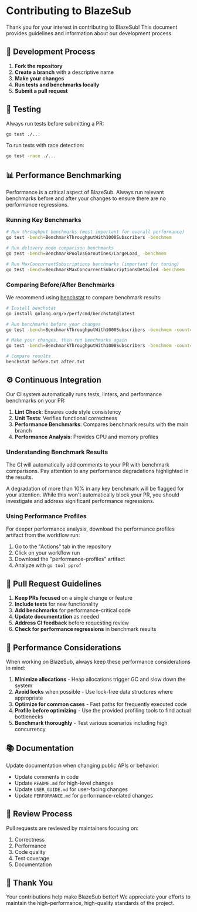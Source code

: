 # Contributing to BlazeSub

Thank you for your interest in contributing to BlazeSub! This document provides guidelines and information about our development process.

## 🧩 Development Process

1. **Fork the repository**
2. **Create a branch** with a descriptive name
3. **Make your changes**
4. **Run tests and benchmarks locally**
5. **Submit a pull request**

## 🧪 Testing

Always run tests before submitting a PR:

```bash
go test ./...
```

To run tests with race detection:

```bash
go test -race ./...
```

## 📊 Performance Benchmarking

Performance is a critical aspect of BlazeSub. Always run relevant benchmarks before and after your changes to ensure there are no performance regressions.

### Running Key Benchmarks

```bash
# Run throughput benchmarks (most important for overall performance)
go test -bench=BenchmarkThroughputWith1000Subscribers -benchmem

# Run delivery mode comparison benchmarks
go test -bench=BenchmarkPoolVsGoroutines/LargeLoad_ -benchmem

# Run MaxConcurrentSubscriptions benchmarks (important for tuning)
go test -bench=BenchmarkMaxConcurrentSubscriptionsDetailed -benchmem
```

### Comparing Before/After Benchmarks

We recommend using [benchstat](https://pkg.go.dev/golang.org/x/perf/cmd/benchstat) to compare benchmark results:

```bash
# Install benchstat
go install golang.org/x/perf/cmd/benchstat@latest

# Run benchmarks before your changes
go test -bench=BenchmarkThroughputWith1000Subscribers -benchmem -count=5 > before.txt

# Make your changes, then run benchmarks again
go test -bench=BenchmarkThroughputWith1000Subscribers -benchmem -count=5 > after.txt

# Compare results
benchstat before.txt after.txt
```

## ⚙️ Continuous Integration

Our CI system automatically runs tests, linters, and performance benchmarks on your PR:

1. **Lint Check**: Ensures code style consistency
2. **Unit Tests**: Verifies functional correctness
3. **Performance Benchmarks**: Compares benchmark results with the main branch
4. **Performance Analysis**: Provides CPU and memory profiles

### Understanding Benchmark Results

The CI will automatically add comments to your PR with benchmark comparisons. Pay attention to any performance degradations highlighted in the results.

A degradation of more than 10% in any key benchmark will be flagged for your attention. While this won't automatically block your PR, you should investigate and address significant performance regressions.

### Using Performance Profiles

For deeper performance analysis, download the performance profiles artifact from the workflow run:

1. Go to the "Actions" tab in the repository
2. Click on your workflow run
3. Download the "performance-profiles" artifact
4. Analyze with `go tool pprof`

## 📝 Pull Request Guidelines

1. **Keep PRs focused** on a single change or feature
2. **Include tests** for new functionality
3. **Add benchmarks** for performance-critical code
4. **Update documentation** as needed
5. **Address CI feedback** before requesting review
6. **Check for performance regressions** in benchmark results

## 🚀 Performance Considerations

When working on BlazeSub, always keep these performance considerations in mind:

1. **Minimize allocations** - Heap allocations trigger GC and slow down the system
2. **Avoid locks** when possible - Use lock-free data structures where appropriate
3. **Optimize for common cases** - Fast paths for frequently executed code
4. **Profile before optimizing** - Use the provided profiling tools to find actual bottlenecks
5. **Benchmark thoroughly** - Test various scenarios including high concurrency

## 📚 Documentation

Update documentation when changing public APIs or behavior:

- Update comments in code
- Update `README.md` for high-level changes
- Update `USER_GUIDE.md` for user-facing changes
- Update `PERFORMANCE.md` for performance-related changes

## 🔄 Review Process

Pull requests are reviewed by maintainers focusing on:

1. Correctness
2. Performance
3. Code quality
4. Test coverage
5. Documentation

## 🙏 Thank You

Your contributions help make BlazeSub better! We appreciate your efforts to maintain the high-performance, high-quality standards of the project.
